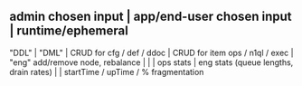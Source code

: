 admin chosen input          | app/end-user chosen input       | runtime/ephemeral
------------------------------------------------------------------------------------------------
"DDL"                       | "DML"                           |
CRUD for cfg / def / ddoc   | CRUD for item ops / n1ql / exec | "eng"
add/remove node, rebalance  |                                 |
                            | ops stats                       | eng stats (queue lengths, drain rates)
                            |                                 | startTime / upTime / % fragmentation

